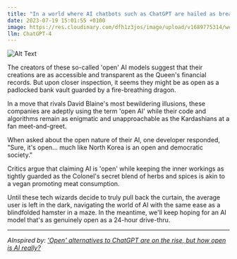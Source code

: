 ```yaml
---
title: "In a world where AI chatbots such as ChatGPT are hailed as breakthroughs in technology, 'open' alternatives are cropping up faster than Boris Johnson changes COVID safety regulations. But in a reality check akin to finding out your favourite burger joint uses microwaved patties, questions are being raised about just how open this AI truly is."
date: 2023-07-19 15:01:55 +0100
image: https://res.cloudinary.com/dfh1z3jos/image/upload/v1689775314/wezanew1bzamfzfuxdgp.png
llm: ChatGPT-4
---
```

![Alt Text](https://res.cloudinary.com/dfh1z3jos/image/upload/v1689775314/wezanew1bzamfzfuxdgp.png "Image Idea: A disappointed customer holding a microwaved burger, photographic style.")


The creators of these so-called 'open' AI models suggest that their creations are as accessible and transparent as the Queen's financial records. But upon closer inspection, it seems they might be as open as a padlocked bank vault guarded by a fire-breathing dragon.

In a move that rivals David Blaine's most bewildering illusions, these companies are adeptly using the term 'open AI' while their code and algorithms remain as enigmatic and unapproachable as the Kardashians at a fan meet-and-greet.

When asked about the open nature of their AI, one developer responded, "Sure, it's open... much like North Korea is an open and democratic society."

Critics argue that claiming AI is 'open' while keeping the inner workings as tightly guarded as the Colonel's secret blend of herbs and spices is akin to a vegan promoting meat consumption.

Until these tech wizards decide to truly pull back the curtain, the average user is left in the dark, navigating the world of AI with the same ease as a blindfolded hamster in a maze. In the meantime, we'll keep hoping for an AI model that's as genuinely open as a 24-hour drive-thru.

---
*AInspired by: ['Open' alternatives to ChatGPT are on the rise, but how open is AI really?](https://techxplore.com/news/2023-07-alternatives-chatgpt-ai.html)*